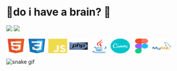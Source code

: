 # 🤨do i have a brain? 🧠

<section>

<img height="200em" src="https://github-readme-stats.vercel.app/api/top-langs/?username=charlon-156&layout=compact&langs_count=16&theme=chartreuse-dark&include_all_commits=true"/>
<img height="200em" src="https://github-readme-stats.vercel.app/api?username=charlon-156&show_icons=true&theme=chartreuse-dark&include_all_commits=true&count_private=true"/>
</section>

<div style="display: inline_block"><br>
  <img title="HTML5" align="center" alt="HTML" height="40" width="52" src="https://raw.githubusercontent.com/devicons/devicon/master/icons/html5/html5-original.svg">
  <img title="CSS3" align="center" alt="CSS" height="40" width="52" src="https://raw.githubusercontent.com/devicons/devicon/master/icons/css3/css3-original.svg">
  <img title="JavaScript" align="center" alt="JavaScript" height="40" width="52" src="https://raw.githubusercontent.com/devicons/devicon/master/icons/javascript/javascript-plain.svg">
  <img title="PHP" align="center" alt="PHP" height="40" width="52" src="https://raw.githubusercontent.com/devicons/devicon/master/icons/php/php-original.svg">
  <img title="Java" align="center" alt="Java" height="40" width="52" src="https://raw.githubusercontent.com/devicons/devicon/master/icons/java/java-original.svg">
  <img title="Canva" align="center" alt"Canva" height="40" width="52" src="https://raw.githubusercontent.com/devicons/devicon/master/icons/canva/canva-original.svg">
  <img title="Figma" align="center" alt"Figma" height="40" width="52" src="https://raw.githubusercontent.com/devicons/devicon/master/icons/figma/figma-original.svg">
  <img title="Mysql" align="center" alt"Mysql" height="40" width="52" src="https://raw.githubusercontent.com/devicons/devicon/master/icons/mysql/mysql-original-wordmark.svg">
</div>

![snake gif](https://github.com/charlon-156/charlon-156/blob/output/github-contribution-grid-snake.svg)
